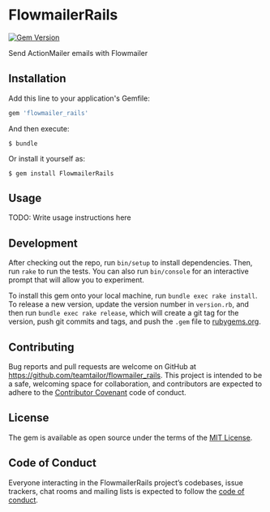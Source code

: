 # FlowmailerRails
[![Gem Version](https://badge.fury.io/rb/flowmailer_rails.svg)](https://rubygems.org/gems/flowmailer_rails)

Send ActionMailer emails with Flowmailer

## Installation

Add this line to your application's Gemfile:

```ruby
gem 'flowmailer_rails'
```

And then execute:

    $ bundle

Or install it yourself as:

    $ gem install FlowmailerRails

## Usage

TODO: Write usage instructions here

## Development

After checking out the repo, run `bin/setup` to install dependencies. Then, run `rake` to run the tests. You can also run `bin/console` for an interactive prompt that will allow you to experiment.

To install this gem onto your local machine, run `bundle exec rake install`. To release a new version, update the version number in `version.rb`, and then run `bundle exec rake release`, which will create a git tag for the version, push git commits and tags, and push the `.gem` file to [rubygems.org](https://rubygems.org).

## Contributing

Bug reports and pull requests are welcome on GitHub at https://github.com/teamtailor/flowmailer_rails. This project is intended to be a safe, welcoming space for collaboration, and contributors are expected to adhere to the [Contributor Covenant](http://contributor-covenant.org) code of conduct.

## License

The gem is available as open source under the terms of the [MIT License](https://opensource.org/licenses/MIT).

## Code of Conduct

Everyone interacting in the FlowmailerRails project’s codebases, issue trackers, chat rooms and mailing lists is expected to follow the [code of conduct](https://github.com/teamtailor/flowmailer_rails/blob/master/CODE_OF_CONDUCT.md).
